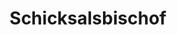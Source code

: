 ---
layout: home
title: Schicksalsbischof
categories:
  - masterclass
based_on:
  - Arcana Domain
  - Nature Domain

---
